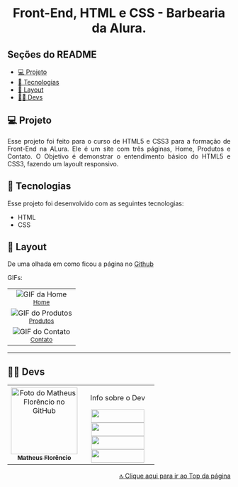 <h1 align="center" id="inicio">Front-End, HTML e CSS - Barbearia da Alura.</h1>

## Seções do README
<ul>
  <li><a href="#projeto">💻 Projeto</a></li>
  <li><a href="#tecnologias">🚀 Tecnologias</a></li>
  <li><a href="#layout">🔖 Layout</a></li>
  <li><a href="#devs">👩‍💻 Devs</a></li>
</ul>

## <a id="projeto">💻 Projeto</a>

<p align="justify">
Esse projeto foi feito para o curso de HTML5 e CSS3 para a formação de Front-End na ALura.
Ele é um site com três páginas, Home, Produtos e Contato.
O Objetivo é demonstrar o entendimento básico do HTML5 e CSS3, fazendo um layoult responsivo. 
</p>

## <a id="tecnologias">🚀 Tecnologias</a>

Esse projeto foi desenvolvido com as seguintes tecnologias:

- HTML
- CSS

## <a id="layout">🔖 Layout</a>

De uma olhada em como ficou a página no <a href="https://1matheusflorencio.github.io/Alura-Barbearia/">Github</a> <br>

GIFs:
<div align="center">
<table>
  <tr>
    <td align="center">
      <img src="https://github.com/1matheusflorencio/Alura-Barbearia/blob/main/README%20arquivos/Barbearia%20Alura%20-%20Video_1_1_1.gif?raw=true" alt="GIF da Home"/><br>
        <sub>
          <a href="https://github.com/1matheusflorencio/Alura-Barbearia/blob/main/README%20arquivos/Barbearia%20Alura%20-%20Video_1_1_1.gif?raw=true">Home</a>
        </sub>
    </td>
  </tr>
  <tr>
    <td align="center">
      <img src="https://github.com/1matheusflorencio/Alura-Barbearia/blob/main/README%20arquivos/Barbearia%20Alura%20-%20Video_1_2_1.gif?raw=true" alt="GIF do Produtos"/><br>
        <sub>
          <a href="https://github.com/1matheusflorencio/Alura-Barbearia/blob/main/README%20arquivos/Barbearia%20Alura%20-%20Video_1_2_1.gif?raw=true">Produtos</a>
        </sub>
    </td>
  </tr>
  <tr>
    <td align="center">
      <img src="https://github.com/1matheusflorencio/Alura-Barbearia/blob/main/README%20arquivos/Barbearia%20Alura%20-%20Video_1_3_1.gif?raw=true" alt="GIF do Contato"/><br>
        <sub>
          <a href="https://github.com/1matheusflorencio/Alura-Barbearia/blob/main/README%20arquivos/Barbearia%20Alura%20-%20Video_1_3_1.gif?raw=true">Contato</a>
        </sub>
    </td>
  </tr>
</table>
  </div>

---

## <a id="devs">👩‍💻 Devs</a> 

<table>
  <tr>
    <td align="center">
    <a text-decoration="none" href="https://github.com/1matheusflorencio">
      <img src="https://avatars.githubusercontent.com/u/68713424?s=400&u=62c303b85a95a013cccd6cbd6084952fbc06a4db&v=4" width="150px;" alt="Foto do Matheus Florêncio no GitHub"/>       <br>
        <sub>
          <b>Matheus Florêncio</b> <br>
        </sub>
    </a>
    </td>
      <td align="center" width="150px">
        <p>Info sobre o Dev</p>
          <a href="https://www.matheusflorencio.com" target="_blank"><img height="30px" width="120px" src="https://img.shields.io/badge/website-000000?style=for-the-badge&logo=About.me&logoColor=white"></a>
          <br>
          <a href="https://www.linkedin.com/in/matheus-flor%C3%AAncio/" target="_blank"><img height="30px" width="120px" src="https://img.shields.io/badge/LinkedIn-0077B5?style=for-the-badge&logo=linkedin&logoColor=white"></a>
          <br>
          <a href="https://www.instagram.com/1matheusflorencio/" target="_blank"><img height="30px" width="120px" src="https://img.shields.io/badge/Instagram-E4405F?style=for-the-badge&logo=instagram&logoColor=white" target="_blank"></a>
          <br>
          <a href="https://www.youtube.com/channel/UCH1VWs-9V63VyGkrcSbtXIg" target="_blank"><img height="30px" width="120px" src="https://img.shields.io/badge/YouTube-FF0000?style=for-the-badge&logo=youtube&logoColor=white" target="_blank"></a>
      </td>
    </tr>
</table>

<p width="100%" align="end"><a href="#inicio">🔝 Clique aqui para ir ao Top da página</a></p>
